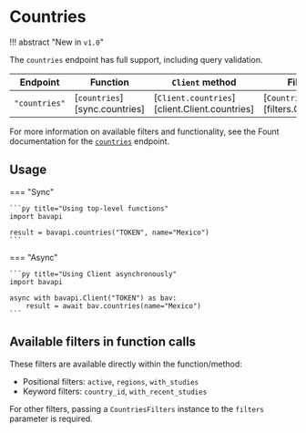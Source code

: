 # Countries

!!! abstract "New in `v1.0`"

The `countries` endpoint has full support, including query validation.

| Endpoint      | Function                      | `Client` method                               | Filters class                                  |
| ------------- | ----------------------------- | --------------------------------------------- | ---------------------------------------------- |
| `"countries"` | [`countries`][sync.countries] | [`Client.countries`][client.Client.countries] | [`CountriesFilters`][filters.CountriesFilters] |

For more information on available filters and functionality, see the Fount documentation for the [`countries`](https://developer.wppbav.com/docs/2.x/core-resources/countries) endpoint.

## Usage

=== "Sync"

    ```py title="Using top-level functions"
    import bavapi

    result = bavapi.countries("TOKEN", name="Mexico")
    ```

=== "Async"

    ```py title="Using Client asynchronously"
    import bavapi

    async with bavapi.Client("TOKEN") as bav:
        result = await bav.countries(name="Mexico")
    ```

## Available filters in function calls

These filters are available directly within the function/method:

- Positional filters: `active`, `regions`, `with_studies`
- Keyword filters: `country_id`, `with_recent_studies`

For other filters, passing a `CountriesFilters` instance to the `filters` parameter is required.
